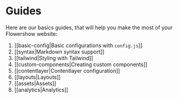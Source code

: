 # Guides

Here are our basics guides, that will help you make the most of your Flowershow website:
1. [[basic-config|Basic configurations with `config.js`]]
2. [[syntax|Markdown syntax support]]
3. [[tailwind|Styling with Tailwind]]
4. [[custom-components|Creating custom components]]
5. [[contentlayer|Contentlayer configuration]]
6. [[layouts|Layouts]]
7. [[assets|Assets]]
8. [[analytics|Analytics]]
